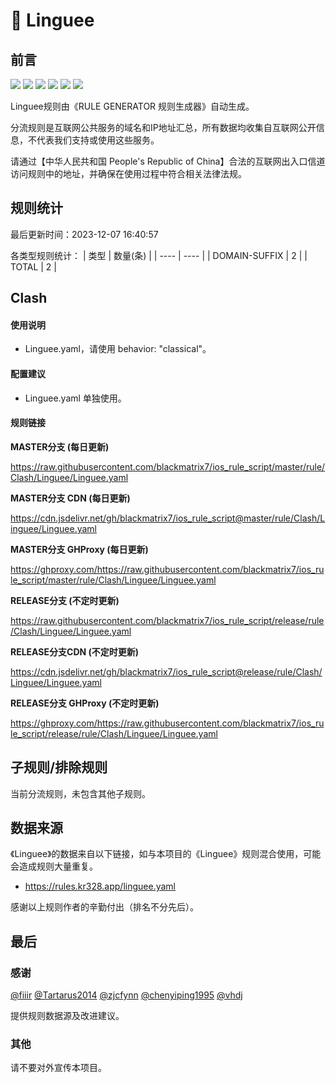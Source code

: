 # 🧸 Linguee

## 前言

![](https://shields.io/badge/-移除重复规则-ff69b4) ![](https://shields.io/badge/-DOMAIN与DOMAIN--SUFFIX合并-green) ![](https://shields.io/badge/-DOMAIN--SUFFIX间合并-critical) ![](https://shields.io/badge/-DOMAIN与DOMAIN--KEYWORD合并-9cf) ![](https://shields.io/badge/-DOMAIN--SUFFIX与DOMAIN--KEYWORD合并-blue) ![](https://shields.io/badge/-IP--CIDR(6)合并-blueviolet) 

Linguee规则由《RULE GENERATOR 规则生成器》自动生成。

分流规则是互联网公共服务的域名和IP地址汇总，所有数据均收集自互联网公开信息，不代表我们支持或使用这些服务。

请通过【中华人民共和国 People's Republic of China】合法的互联网出入口信道访问规则中的地址，并确保在使用过程中符合相关法律法规。

## 规则统计

最后更新时间：2023-12-07 16:40:57

各类型规则统计：
| 类型 | 数量(条)  | 
| ---- | ----  |
| DOMAIN-SUFFIX | 2  | 
| TOTAL | 2  | 


## Clash 

#### 使用说明
- Linguee.yaml，请使用 behavior: "classical"。

#### 配置建议
- Linguee.yaml 单独使用。

#### 规则链接
**MASTER分支 (每日更新)**

https://raw.githubusercontent.com/blackmatrix7/ios_rule_script/master/rule/Clash/Linguee/Linguee.yaml

**MASTER分支 CDN (每日更新)**

https://cdn.jsdelivr.net/gh/blackmatrix7/ios_rule_script@master/rule/Clash/Linguee/Linguee.yaml

**MASTER分支 GHProxy (每日更新)**

https://ghproxy.com/https://raw.githubusercontent.com/blackmatrix7/ios_rule_script/master/rule/Clash/Linguee/Linguee.yaml

**RELEASE分支 (不定时更新)**

https://raw.githubusercontent.com/blackmatrix7/ios_rule_script/release/rule/Clash/Linguee/Linguee.yaml

**RELEASE分支CDN (不定时更新)**

https://cdn.jsdelivr.net/gh/blackmatrix7/ios_rule_script@release/rule/Clash/Linguee/Linguee.yaml

**RELEASE分支 GHProxy (不定时更新)**

https://ghproxy.com/https://raw.githubusercontent.com/blackmatrix7/ios_rule_script/release/rule/Clash/Linguee/Linguee.yaml

## 子规则/排除规则


当前分流规则，未包含其他子规则。

## 数据来源

《Linguee》的数据来自以下链接，如与本项目的《Linguee》规则混合使用，可能会造成规则大量重复。

- https://rules.kr328.app/linguee.yaml


感谢以上规则作者的辛勤付出（排名不分先后）。

## 最后

### 感谢

[@fiiir](https://github.com/fiiir) [@Tartarus2014](https://github.com/Tartarus2014) [@zjcfynn](https://github.com/zjcfynn) [@chenyiping1995](https://github.com/chenyiping1995) [@vhdj](https://github.com/vhdj)

提供规则数据源及改进建议。

### 其他

请不要对外宣传本项目。